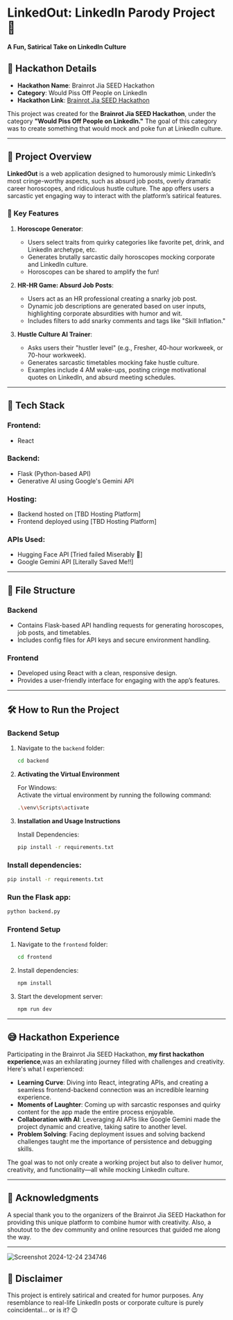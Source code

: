 # LinkedOut: LinkedIn Parody Project 🤡  
**A Fun, Satirical Take on LinkedIn Culture**  

## 🚀 Hackathon Details  
- **Hackathon Name**: Brainrot Jia SEED Hackathon  
- **Category**: Would Piss Off People on LinkedIn  
- **Hackathon Link**: [Brainrot Jia SEED Hackathon](https://brainrot-jia-seed-hackathon.devpost.com/)  

This project was created for the **Brainrot Jia SEED Hackathon**, under the category **"Would Piss Off People on LinkedIn."** The goal of this category was to create something that would mock and poke fun at LinkedIn culture.  

---

## 🎯 Project Overview  
**LinkedOut** is a web application designed to humorously mimic LinkedIn’s most cringe-worthy aspects, such as absurd job posts, overly dramatic career horoscopes, and ridiculous hustle culture. The app offers users a sarcastic yet engaging way to interact with the platform’s satirical features.

### 🌟 Key Features  
1. **Horoscope Generator**:  
   - Users select traits from quirky categories like favorite pet, drink, and LinkedIn archetype, etc.  
   - Generates brutally sarcastic daily horoscopes mocking corporate and LinkedIn culture.  
   - Horoscopes can be shared to amplify the fun!  

2. **HR-HR Game: Absurd Job Posts**:  
   - Users act as an HR professional creating a snarky job post.  
   - Dynamic job descriptions are generated based on user inputs, highlighting corporate absurdities with humor and wit.  
   - Includes filters to add snarky comments and tags like "Skill Inflation."  

3. **Hustle Culture AI Trainer**:  
   - Asks users their "hustler level" (e.g., Fresher, 40-hour workweek, or 70-hour workweek).  
   - Generates sarcastic timetables mocking fake hustle culture.  
   - Examples include 4 AM wake-ups, posting cringe motivational quotes on LinkedIn, and absurd meeting schedules.

---

## 🔧 Tech Stack  
### **Frontend**:  
- React  

### **Backend**:  
- Flask (Python-based API)  
- Generative AI using Google's Gemini API  

### **Hosting**:  
- Backend hosted on [TBD Hosting Platform]  
- Frontend deployed using [TBD Hosting Platform]  

### **APIs Used**:  
- Hugging Face API  [Tried failed Miserably 🥹]
- Google Gemini API  [Literally Saved Me!!]

---

## 📂 File Structure  
### **Backend**  
- Contains Flask-based API handling requests for generating horoscopes, job posts, and timetables.  
- Includes config files for API keys and secure environment handling.  

### **Frontend**  
- Developed using React with a clean, responsive design.  
- Provides a user-friendly interface for engaging with the app’s features.

---

## 🛠️ How to Run the Project  

### Backend Setup  
1. Navigate to the `backend` folder:  
   ```bash
   cd backend
   ```

2. **Activating the Virtual Environment**

   For Windows:  
   Activate the virtual environment by running the following command:  
   ```bash
   .\venv\Scripts\activate
   ```

3. **Installation and Usage Instructions**  

   Install Dependencies:  
   ```bash
   pip install -r requirements.txt
   ```
### Install dependencies:  
```bash
pip install -r requirements.txt
```

### Run the Flask app:  
```bash
python backend.py
```

### Frontend Setup  

1. Navigate to the `frontend` folder:  
   ```bash
   cd frontend
   ```

2. Install dependencies:  
   ```bash
   npm install
   ```

3. Start the development server:  
   ```bash
   npm run dev
   ```

---

## 😅 Hackathon Experience  

Participating in the Brainrot Jia SEED Hackathon, **my first hackathon experience**,was an exhilarating journey filled with challenges and creativity. Here's what I experienced:  

- **Learning Curve**: Diving into React, integrating APIs, and creating a seamless frontend-backend connection was an incredible learning experience.  
- **Moments of Laughter**: Coming up with sarcastic responses and quirky content for the app made the entire process enjoyable.  
- **Collaboration with AI**: Leveraging AI APIs like Google Gemini made the project dynamic and creative, taking satire to another level.  
- **Problem Solving**: Facing deployment issues and solving backend challenges taught me the importance of persistence and debugging skills.  

The goal was to not only create a working project but also to deliver humor, creativity, and functionality—all while mocking LinkedIn culture.  

---

## 🤝 Acknowledgments  

A special thank you to the organizers of the Brainrot Jia SEED Hackathon for providing this unique platform to combine humor with creativity. Also, a shoutout to the dev community and online resources that guided me along the way.  

---

![Screenshot 2024-12-24 234746](https://github.com/user-attachments/assets/1ea674ea-f13d-4b00-b6d4-7fde15997aa9)


## 🚨 Disclaimer  

This project is entirely satirical and created for humor purposes. Any resemblance to real-life LinkedIn posts or corporate culture is purely coincidental... or is it? 😉



